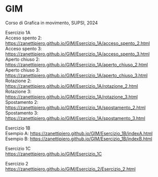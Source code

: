 # GIM
Corso di Grafica in movimento, SUPSI, 2024
  
Esercizio 1A  
Acceso spento 2: https://zanettipiero.github.io/GIM/Esercizio_1A/acceso_spento_2.html  
Acceso spento 3: https://zanettipiero.github.io/GIM/Esercizio_1A/acceso_spento_3.html  
Aperto chiuso 2: https://zanettipiero.github.io/GIM/Esercizio_1A/aperto_chiuso_2.html  
Aperto chiuso 3: https://zanettipiero.github.io/GIM/Esercizio_1A/aperto_chiuso_3.html  
Rotazione 2: https://zanettipiero.github.io/GIM/Esercizio_1A/rotazione_2.html  
Rotazione 3: https://zanettipiero.github.io/GIM/Esercizio_1A/rotazione_3.html  
Spostamento 2: https://zanettipiero.github.io/GIM/Esercizio_1A/spostamento_2.html  
Spostamento 3: https://zanettipiero.github.io/GIM/Esercizio_1A/spostamento_3.html    
  
Esercizio 1B  
Esempio A: https://zanettipiero.github.io/GIM/Esercizio_1B/indexA.html  
Esempio B: https://zanettipiero.github.io/GIM/Esercizio_1B/indexB.html  
  
Esercizio 1C  
https://zanettipiero.github.io/GIM/Esercizio_1C    
  
Esercizio 2  
https://zanettipiero.github.io/GIM/Esercizio_2/Esercizio_2.html
